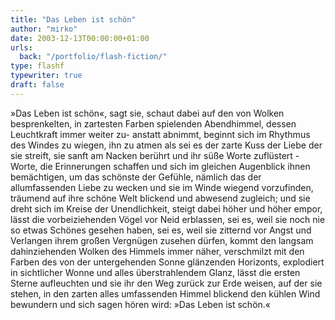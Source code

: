 ```yaml
---
title: "Das Leben ist schön"
author: "mirko"
date: 2003-12-13T00:00:00+01:00
urls:
  back: "/portfolio/flash-fiction/"
type: flashf
typewriter: true
draft: false
---
```


»Das Leben ist schön«, sagt sie, schaut dabei auf den von Wolken besprenkelten, in zartesten Farben spielenden Abendhimmel, dessen Leuchtkraft immer weiter zu- anstatt abnimmt, beginnt sich im Rhythmus des Windes zu wiegen, ihn zu atmen als sei es der zarte Kuss der Liebe der sie streift, sie sanft am Nacken berührt und ihr süße Worte zuflüstert - Worte, die Erinnerungen schaffen und sich im gleichen Augenblick ihnen bemächtigen, um das schönste der Gefühle, nämlich das der allumfassenden Liebe zu wecken und sie im Winde wiegend vorzufinden, träumend auf ihre schöne Welt blickend und abwesend zugleich; und sie dreht sich im Kreise der Unendlichkeit, steigt dabei höher und höher empor, lässt die vorbeiziehenden Vögel vor Neid erblassen, sei es, weil sie noch nie so etwas Schönes gesehen haben, sei es, weil sie zitternd vor Angst und Verlangen ihrem großen Vergnügen zusehen dürfen, kommt den langsam dahinziehenden Wolken des Himmels immer näher, verschmilzt mit den Farben des von der untergehenden Sonne glänzenden Horizonts, explodiert in sichtlicher Wonne und alles überstrahlendem Glanz, lässt die ersten Sterne aufleuchten und sie ihr den Weg zurück zur Erde weisen, auf der sie stehen, in den zarten alles umfassenden Himmel blickend den kühlen Wind bewundern und sich sagen hören wird: »Das Leben ist schön.« 